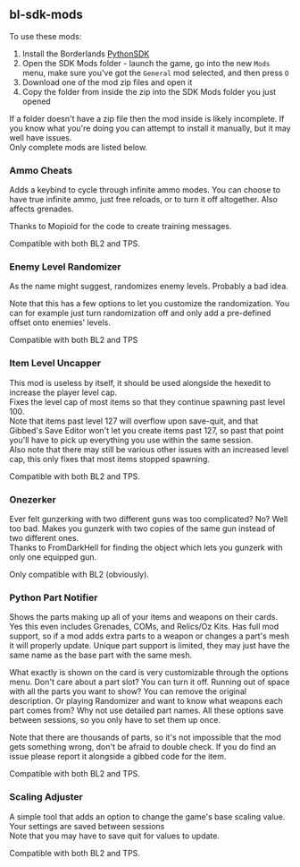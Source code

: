 ## bl-sdk-mods
To use these mods:
1. Install the Borderlands [PythonSDK](https://github.com/bl-sdk/PythonSDK)
2. Open the SDK Mods folder - launch the game, go into the new `Mods` menu, make sure you've got the `General` mod selected, and then press `O`
3. Download one of the mod zip files and open it
4. Copy the folder from inside the zip into the SDK Mods folder you just opened

If a folder doesn't have a zip file then the mod inside is likely incomplete. If you know what you're doing you can attempt to install it manually, but it may well have issues.    
Only complete mods are listed below.


### Ammo Cheats
Adds a keybind to cycle through infinite ammo modes. You can choose to have true infinite ammo, just free reloads, or to turn it off altogether. Also affects grenades.

Thanks to Mopioid for the code to create training messages.

Compatible with both BL2 and TPS.

### Enemy Level Randomizer
As the name might suggest, randomizes enemy levels. Probably a bad idea.

Note that this has a few options to let you customize the randomization. You can for example just turn randomization off and only add a pre-defined offset onto enemies' levels.

Compatible with both BL2 and TPS

### Item Level Uncapper
This mod is useless by itself, it should be used alongside the hexedit to increase the player level cap.    
Fixes the level cap of most items so that they continue spawning past level 100.    
Note that items past level 127 will overflow upon save-quit, and that Gibbed's Save Editor won't let you create items past 127, so past that point you'll have to pick up everything you use within the same session.    
Also note that there may still be various other issues with an increased level cap, this only fixes that most items stopped spawning.

Compatible with both BL2 and TPS.

### Onezerker
Ever felt gunzerking with two different guns was too complicated? No? Well too bad. Makes you gunzerk with two copies of the same gun instead of two different ones.    
Thanks to FromDarkHell for finding the object which lets you gunzerk with only one equipped gun.

Only compatible with BL2 (obviously).

### Python Part Notifier
Shows the parts making up all of your items and weapons on their cards. Yes this even includes Grenades, COMs, and Relics/Oz Kits. Has full mod support, so if a mod adds extra parts to a weapon or changes a part's mesh it will properly update. Unique part support is limited, they may just have the same name as the base part with the same mesh.

What exactly is shown on the card is very customizable through the options menu. Don't care about a part slot? You can turn it off. Running out of space with all the parts you want to show? You can remove the original description. Or playing Randomizer and want to know what weapons each part comes from? Why not use detailed part names. All these options save between sessions, so you only have to set them up once.

Note that there are thousands of parts, so it's not impossible that the mod gets something wrong, don't be afraid to double check. If you do find an issue please report it alongside a gibbed code for the item.

Compatible with both BL2 and TPS.

### Scaling Adjuster
A simple tool that adds an option to change the game's base scaling value. Your settings are saved between sessions    
Note that you may have to save quit for values to update.

Compatible with both BL2 and TPS.
